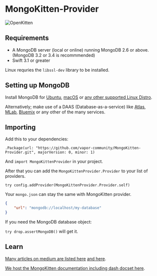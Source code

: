# MongoKitten-Provider

![OpenKitten](http://openkitten.org/background-openkitten.svg)

## Requirements

- A MongoDB server (local or online) running MongoDB 2.6 or above. (MongoDB 3.2 or 3.4 is recommmended)
- Swift 3.1 or greater

Linux requries the `libssl-dev` library to be installed.

## Setting up MongoDB

Install MongoDB for [Ubuntu](https://docs.mongodb.com/master/tutorial/install-mongodb-on-ubuntu/), [macOS](https://docs.mongodb.com/master/tutorial/install-mongodb-on-os-x/) or [any other supported Linux Distro](https://docs.mongodb.com/master/administration/install-on-linux/).

Alternatively; make use of a DAAS (Database-as-a-service) like [Atlas](https://cloud.mongodb.com), [MLab](https://mlab.com), [Bluemix](https://www.ibm.com/cloud-computing/bluemix/mongodb-hosting) or any other of the many services.

## Importing

Add this to your dependencies:

`.Package(url: "https://github.com/vapor-community/MongoKitten-Provider.git", majorVersion: 0, minor: 1)`

And `import MongoKittenProvider` in your project.

After that you can add the `MongoKittenProvider.Provider` to your list of providers.

`try config.addProvider(MongoKittenProvider.Provider.self)`

Your `mongo.json` can stay the same with MongoKitten provider.

```json
{
    "url": "mongodb://localhost/my-database"
}
```

If you need the MongoDB database object:

`try drop.assertMongoDB()` will get it.

## Learn

[Many articles on medium are listed here](https://www.reddit.com/r/swift/comments/65bvre/a_rapidly_growing_list_of_mongokittenswift_guides/) [and here](http://beta.openkitten.org).

[We host the MongoKitten documentation including dash docset here](http://mongokitten.openkitten.org/).
